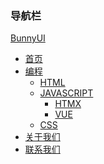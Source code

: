### 导航栏
<!-- 导航栏 -->
<nav class="bny-nav">
    <!-- 导航栏标题 -->
    <div class="bny-nav-title">
        <a href="javascript:;">
            <!-- <img src="/dist/bunny.jpg" alt="bunny"> -->
            BunnyUI
        </a>
    </div>
    <!-- 导航栏主体 -->
    <ul class="bny-nav-body">
        <li class="bny-nav-item">
            <a href="javascript:;">
                <span>首页</span>
            </a>
        </li>
        <li class="bny-nav-item">
            <a href="javascript:;">
                <span>编程</span>
                <i class="icon icon-you2 bny-nav-more"></i>
            </a>
            <!-- 导航栏子项 -->
            <ul class="bny-nav-child">
                <li class="bny-nav-item">
                    <a href="javascript:;">
                        <span>HTML</span>
                    </a>
                </li>
                <li class="bny-nav-item">
                    <a href="javascript:;">
                        <span>JAVASCRIPT</span>
                    </a>
                    <!-- 导航栏子项 -->
                    <ul class="bny-nav-child">
                        <li class="bny-nav-item">
                            <a href="javascript:;">
                                <span>HTMX</span>
                            </a>
                        </li>
                        <li class="bny-nav-item">
                            <a href="javascript:;">
                                <span>VUE</span>
                            </a>
                        </li>
                    </ul>
                </li>
                <li class="bny-nav-item">
                    <a href="javascript:;">
                        <span>CSS</span>
                    </a>
                </li>
            </ul>
        </li>
        <li class="bny-nav-item">
            <a href="javascript:;">
                <span>关于我们</span>
            </a>
        </li>
        <li class="bny-nav-item">
            <a href="javascript:;">
                <span>联系我们</span>
            </a>
        </li>
    </ul>
</nav>